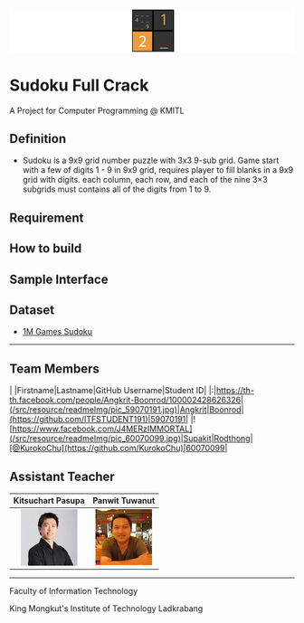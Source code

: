﻿![](/src/resource/readmeImg/banner.png)

# Sudoku Full Crack
A Project for Computer Programming @ KMITL

## Definition
* Sudoku is a 9x9 grid number puzzle with 3x3 9-sub grid. Game start with a few of digits 1 - 9 in 9x9 grid,
requires player to fill blanks in a 9x9 grid with digits. each column, each row, and each of the nine 3×3 subgrids must contains all of the digits from 1 to 9.

## Requirement

## How to build

## Sample Interface

## Dataset
* [1M Games Sudoku](https://www.kaggle.com/bryanpark/sudoku)

---

## Team Members
|  |Firstname|Lastname|GitHub Username|Student ID|
|:|https://th-th.facebook.com/people/Angkrit-Boonrod/100002428626326|(/src/resource/readmeImg/pic_59070191.jpg)|Angkrit|Boonrod|(https://github.com/ITFSTUDENT191)|59070191|
|![https://www.facebook.com/J4MERzIMMORTAL](/src/resource/readmeImg/pic_60070099.jpg)|Supakit|Rodthong|[@KurokoChu](https://github.com/KurokoChu)|60070099|

## Assistant Teacher
|Kitsuchart Pasupa|Panwit Tuwanut|
|:-:|:-:|
|![](/src/resource/readmeImg/pic_Oung.png)|![](/src/resource/readmeImg/pic_Panwit.png)|

---

Faculty of Information Technology

King Mongkut's Institute of Technology Ladkrabang
